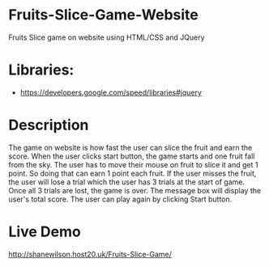 # Fruits-Slice-Game-Website
Fruits Slice game on website using HTML/CSS and JQuery

# Libraries:
- https://developers.google.com/speed/libraries#jquery 

# Description
The game on website is how fast the user can slice the fruit and earn the score. When the user clicks start button, the game starts and one fruit fall from the sky. The user has to move their mouse on fruit to slice it and get 1 point. So doing that can earn 1 point each fruit. If the user misses the fruit, the user will lose a trial which the user has 3 trials at the start of game. Once all 3 trials are lost, the game is over. The message box will display the user's total score. The user can play again by clicking Start button.

# Live Demo
http://shanewilson.host20.uk/Fruits-Slice-Game/